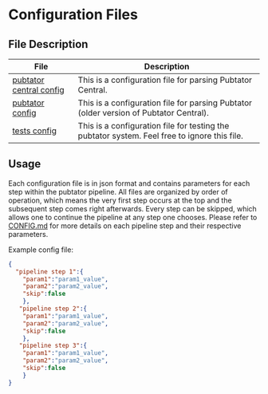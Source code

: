 # Configuration Files

## File Description

| File | Description |
| --- | --- | 
| [pubtator central config](pubtator_central_config.json) | This is a configuration file for parsing Pubtator Central. |
| [pubtator config](pubtator_config.json) | This is a configuration file for parsing Pubtator (older version of Pubtator Central). |
| [tests config](tests_config.json) | This is a configuration file for testing the pubtator system. Feel free to ignore this file. |

## Usage

Each configuration file is in json format and contains parameters for each step within the pubtator pipeline. 
All files are organized by order of operation, which means the very first step occurs at the top and the subsequent step comes right afterwards.
Every step can be skipped, which allows one to continue the pipeline at any step one chooses. 
Please refer to [CONFIG.md](CONFIG.md) for more details on each pipeline step and their respective parameters.

Example config file:
```json
{
  "pipeline step 1":{
    "param1":"param1_value",
    "param2":"param2_value",
    "skip":false
    },
   "pipeline step 2":{
    "param1":"param1_value",
    "param2":"param2_value",
    "skip":false
    },
   "pipeline step 3":{
    "param1":"param1_value",
    "param2":"param2_value",
    "skip":false
    }
}
```
